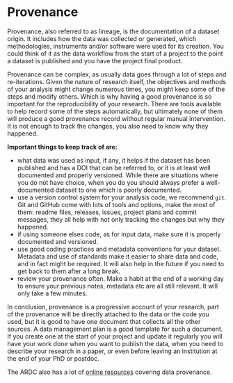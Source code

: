 # Provenance

Provenance, also referred to as lineage, is the documentation of a dataset origin. It includes how the data was collected or generated, which methodologies, instruments and/or software were used for its creation. You could think of it as the data workflow from the start of a project to the point a dataset is published and you have the project final product.

Provenance can be complex, as usually data goes through a lot of steps and re-iterations. Given the nature of research itself, the objectives and methods of your analysis might change numerous times, you might keep some of the steps and modify others. Which is why having a good provenance is so important for the reproducibility of your research. There are tools available to help record some of the steps automatically, but ultimately none of them will produce a good provenance record without regular manual intervention. It is not enough to track the changes, you also need to know why they happened.  

**Important things to keep track of are:**

* what data was used as input, if any, it helps if the dataset has been published and has a DOI that can be referred to, or it is at least well documented and properly versioned. While there are situations where you do not have choice, when you do you should always prefer a well-documented dataset to one which is poorly documented.
* use a version control system for your analysis code, we recommend `git`. Git and GitHub come with lots of tools and options, make the most of them: readme files, releases, issues, project plans and commit messages, they all help with not only tracking the changes but why they happened.
* if using someone elses code, as for input data, make sure it is properly documented and versioned.
* use good coding practices and metadata conventions for your dataset. Metadata and use of standards make it easier to share data and code, and in fact might be required. It will also help in the future if you need to get back to them after a long break.
* review your provenance often. Make a habit at the end of a working day to ensure your previous notes, metadata etc are all still relevant. It will only take a few minutes.

In conclusion, provenance is a progressive account of your research, part of the provenance will be directly attached to the data or the code you used, but it is good to have one document that collects all the other sources. A data management plan is a good template for such a document. If you create one at the start of your project and update it regularly you will have your work done when you want to publish the data, when you need to describe your research in a paper, or even before leaving an institution at the end of your PhD or postdoc.

The ARDC also has a lot of [online resources](https://ardc.edu.au/resources/working-with-data/data-provenance/) covering data provenance.
